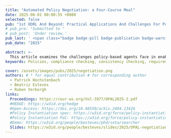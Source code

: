 ```yaml
---
title: "Automated Policy Negotiation: a Four-Course Meal"
date: 2025-06-01 00:00:55 +0800
selected: false
pub: "1st ODRL And Beyond: Practical Applications And Challenges For Policy-Based Access And Usage Control Workshop (OPAL) co-located with the 22nd Extended Semantic Web Conference (ESWC)"
# pub_pre: "Submitted to "
# pub_post: 'Under review.'
pub_last: ' <span class="badge badge-pill badge-publication badge-warning">Workshop</span>'
pub_date: "2025"

abstract: >-
  This article examines the challenges policy-based agents face in enabling trustworthy and interoperable data-sharing agreements on the Web, highlighting the need for formal, logic-based approaches to support (i) compliance checking, (ii) consistency checking, (iii) requirement checking, and (iv) negotiation in personal data exchanges.
keywords: Policies, compliance checking, consistency checking, requirement checking, negotiation, autonomous agents

cover: /assets/images/pubs/2025/negotiation.png
authors: # * for equal contribution # for corresponding author
  - Patrick Hochstenbach
  - Beatriz Esteves
  - Ruben Verborgh
links:
  Proceedings: https://ceur-ws.org/Vol-3977/OPAL2025-2.pdf
  #HEDGE: https://w3id.org/hedge
  #Open-Access: https://doi.org/10.48550/arXiv.2404.13426
  #Policy Instantiation spec: https://w3id.org/force/policy-instantiation
  #Policy Instantiation PoC: https://w3id.org/force/policy-instantiation/poc
  #Demo: https://w3id.org/people/besteves/phd/sota/searcher
  Slides: https://w3id.org/people/besteves/slides/2025/OPAL-negotiation
---
```

